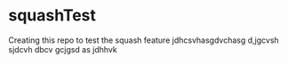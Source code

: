 # squashTest
Creating this repo to test the squash feature 
jdhcsvhasgdvchasg
d,jgcvsh
sjdcvh
dbcv
gcjgsd as
jdhhvk
